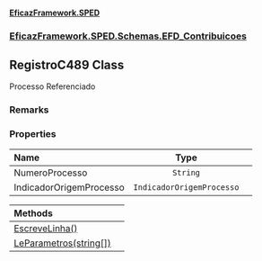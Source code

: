 #### [EficazFramework.SPED](EficazFrameworkSPED.md 'EficazFramework SPED')
### [EficazFramework.SPED.Schemas.EFD_Contribuicoes](EficazFramework.SPED.Schemas.EFD_Contribuicoes.md 'EficazFramework.SPED.Schemas.EFD_Contribuicoes')

## RegistroC489 Class

Processo Referenciado

### Remarks
### Properties

| Name | Type | |
| :--- | :---: | :--- |
| NumeroProcesso | `String` |  |
| IndicadorOrigemProcesso | `IndicadorOrigemProcesso` |  |

| Methods | |
| :--- | :--- |
| [EscreveLinha()](EficazFramework.SPED.Schemas.EFD_Contribuicoes/RegistroC489/EscreveLinha().md 'EficazFramework.SPED.Schemas.EFD_Contribuicoes.RegistroC489.EscreveLinha()') | |
| [LeParametros(string[])](EficazFramework.SPED.Schemas.EFD_Contribuicoes/RegistroC489/LeParametros(string[]).md 'EficazFramework.SPED.Schemas.EFD_Contribuicoes.RegistroC489.LeParametros(string[])') | |
